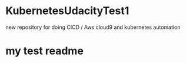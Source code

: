# KubernetesUdacityTest1
new repository for doing CICD / Aws cloud9 and kubernetes automation
# my test readme
